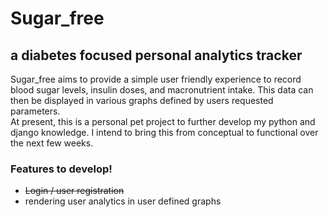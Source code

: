 # Sugar_free
## a diabetes focused personal analytics tracker

Sugar_free aims to provide a simple user friendly experience
to record blood sugar levels, insulin doses, and macronutrient intake.
This data can then be displayed in various graphs defined by users requested
parameters.  
	At present, this is a personal pet project to further develop 
my python and django knowledge. I intend to bring this from conceptual 
to functional over the next few weeks.

### Features to develop! 
- ~~Login / user registration~~
- rendering user analytics in user defined graphs

 